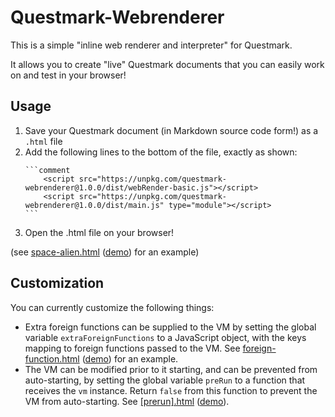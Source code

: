 # Questmark-Webrenderer

This is a simple "inline web renderer and interpreter" for Questmark.

It allows you to create "live" Questmark documents that you can easily work on and test in your browser!

## Usage

1. Save your Questmark document (in Markdown source code form!) as a `.html` file
2. Add the following lines to the bottom of the file, exactly as shown:
    ~~~
    ```comment
        <script src="https://unpkg.com/questmark-webrenderer@1.0.0/dist/webRender-basic.js"></script>
        <script src="https://unpkg.com/questmark-webrenderer@1.0.0/dist/main.js" type="module"></script>
    ```
    ~~~
3. Open the .html file on your browser!

(see [space-alien.html](https://github.com/jorisvddonk/questmark-webrenderer/blob/master/examples/space-alien.html) ([demo](https://raw.githack.com/jorisvddonk/questmark-webrenderer/main/examples/space-alien.html)) for an example)

## Customization

You can currently customize the following things:

* Extra foreign functions can be supplied to the VM by setting the global variable `extraForeignFunctions` to a JavaScript object, with the keys mapping to foreign functions passed to the VM. See [foreign-function.html](https://github.com/jorisvddonk/questmark-webrenderer/blob/master/examples/foreign-function.html) ([demo](https://raw.githack.com/jorisvddonk/questmark-webrenderer/main/examples/foreign-function.html)) for an example.
* The VM can be modified prior to it starting, and can be prevented from auto-starting, by setting the global variable `preRun` to a function that receives the `vm` instance. Return `false` from this function to prevent the VM from auto-starting. See [[prerun].html](https://github.com/jorisvddonk/questmark-webrenderer/blob/master/examples/[prerun].html) ([demo](https://raw.githack.com/jorisvddonk/questmark-webrenderer/main/examples/[prerun].html)).


